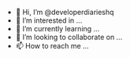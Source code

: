 - 👋 Hi, I’m @developerdiarieshq
- 👀 I’m interested in ...
- 🌱 I’m currently learning ...
- 💞️ I’m looking to collaborate on ...
- 📫 How to reach me ...

<!---
developerdiarieshq/developerdiarieshq is a ✨ special ✨ repository because its `README.md` (this file) appears on your GitHub profile.
You can click the Preview link to take a look at your changes.
--->

